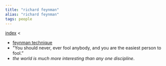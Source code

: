 ```yaml
---
title: "richard feynman"
alias: "richard feynman"
tags: people
---
```


[index](_index.md) <

- [feynman technique](feynman-technique.md)
- "You should never, ever fool anybody, and you are the easiest person to fool.”
- _the world is much more interesting than any one discipline_.